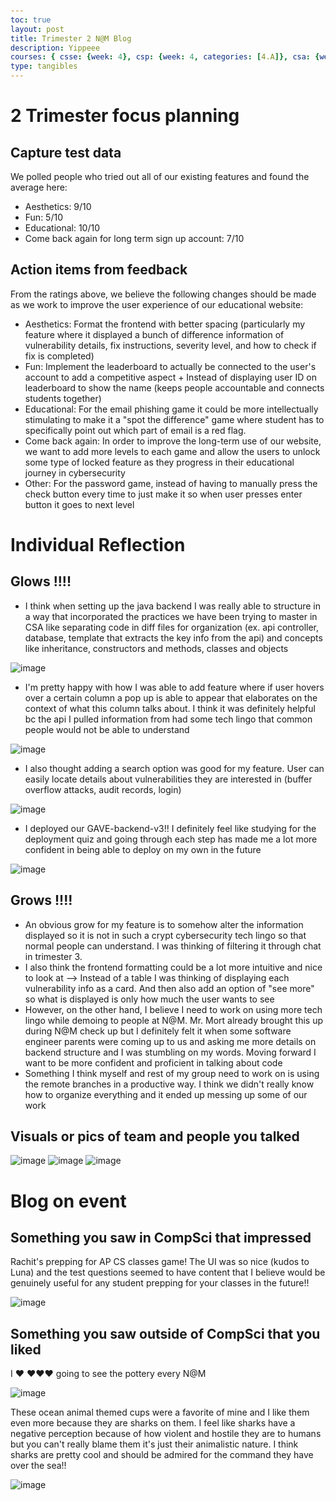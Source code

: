 ```yaml
---
toc: true
layout: post
title: Trimester 2 N@M Blog 
description: Yippeee
courses: { csse: {week: 4}, csp: {week: 4, categories: [4.A]}, csa: {week: 8}}
type: tangibles
---
```


<h1>2 Trimester focus planning</h1>

<h2>Capture test data</h2>

We polled people who tried out all of our existing features and found the average here: 

- Aesthetics: 9/10
- Fun: 5/10
- Educational: 10/10
- Come back again for long term sign up account: 7/10

<h2>Action items from feedback</h2>

From the ratings above, we believe the following changes should be made as we work to improve the user experience of our educational website: 

- Aesthetics: Format the frontend with better spacing (particularly my feature where it displayed a bunch of difference information of vulnerability details, fix instructions, severity level, and how to check if fix is completed)
- Fun: Implement the leaderboard to actually be connected to the user's account to add a competitive aspect + Instead of displaying user ID on leaderboard to show the name (keeps people accountable and connects students together)
- Educational: For the email phishing game it could be more intellectually stimulating to make it a "spot the difference" game where student has to specifically point out which part of email is a red flag. 
- Come back again: In order to improve the long-term use of our website, we want to add more levels to each game and allow the users to unlock some type of locked feature as they progress in their educational journey in cybersecurity 
- Other: For the password game, instead of having to manually press the check button every time to just make it so when user presses enter button it goes to next level

<h1>Individual Reflection</h1>

<h2> Glows !!!! </h2>

- I think when setting up the java backend I was really able to structure in a way that incorporated the practices we have been trying to master in CSA like separating code in diff files for organization (ex. api controller, database, template that extracts the key info from the api) and concepts like inheritance, constructors and methods, classes and objects

![image](https://github.com/e-shen2022/APCS_Blog/assets/104966589/c9e8e5c1-ebf9-4761-a412-4c9325ab63f6)

- I'm pretty happy with how I was able to add feature where if user hovers over a certain column a pop up is able to appear that elaborates on the context of what this column talks about. I think it was definitely helpful bc the api I pulled information from had some tech lingo that common people would not be able to understand

![image](https://github.com/e-shen2022/APCS_Blog/assets/104966589/97493317-d483-4b38-b486-3f6178ef205b)

- I also thought adding a search option was good for my feature. User can easily locate details about vulnerabilities they are interested in (buffer overflow attacks, audit records, login)

![image](https://github.com/e-shen2022/APCS_Blog/assets/104966589/35df96ec-88a3-4798-8cae-f5c9b580b59c)

- I deployed our GAVE-backend-v3!! I definitely feel like studying for the deployment quiz and going through each step has made me a lot more confident in being able to deploy on my own in the future 

![image](https://github.com/e-shen2022/APCS_Blog/assets/104966589/7eadbc19-f160-4d5f-b0e0-194a54d74f02)

<h2> Grows !!!! </h2>

- An obvious grow for my feature is to somehow alter the information displayed so it is not in such a crypt cybersecurity tech lingo so that normal people can understand. I was thinking of filtering it through chat in trimester 3. 
- I also think the frontend formatting could be a lot more intuitive and nice to look at --> Instead of a table I was thinking of displaying each vulnerability info as a card. And then also add an option of "see more" so what is displayed is only how much the user wants to see
- However, on the other hand, I believe I need to work on using more tech lingo while demoing to people at N@M. Mr. Mort already brought this up during N@M check up but I definitely felt it when some software engineer parents were coming up to us and asking me more details on backend structure and I was stumbling on my words. Moving forward I want to be more confident and proficient in talking about code
- Something I think myself and rest of my group need to work on is using the remote branches in a productive way. I think we didn't really know how to organize everything and it ended up messing up some of our work

<h2>Visuals or pics of team and people you talked</h2>

![image](https://github.com/e-shen2022/APCS_Blog/assets/104966589/def5f917-b7cb-4809-8e25-8daa4a5ab923)
![image](https://github.com/e-shen2022/APCS_Blog/assets/104966589/4412c57a-8aec-4cb1-aa05-936d567b9e19)
![image](https://github.com/e-shen2022/APCS_Blog/assets/104966589/02273b4b-ab3e-4a54-a3c9-03451e044afa)

<h1>Blog on event</h1>

<h2>Something you saw in CompSci that impressed</h2>

Rachit's prepping for AP CS classes game! The UI was so nice (kudos to Luna) and the test questions seemed to have content that I believe would be genuinely useful for any student prepping for your classes in the future!!

![image](https://github.com/e-shen2022/APCS_Blog/assets/104966589/3559556d-5872-4999-8540-5e643f90cdcb)

<h2>Something you saw outside of CompSci that you liked</h2>

I ❤️ ❤️❤️❤️ going to see the pottery every N@M
 
![image](https://github.com/e-shen2022/APCS_Blog/assets/104966589/564b05d6-92d9-4a3e-ac3d-ce69672ba7b8)

These ocean animal themed cups were a favorite of mine and I like them even more because they are sharks on them. I feel like sharks have a negative perception because of how violent and hostile they are to humans but you can't really blame them it's just their animalistic nature. I think sharks are pretty cool and should be admired for the command they have over the sea!!

![image](https://github.com/e-shen2022/APCS_Blog/assets/104966589/09a2a357-cb5f-4919-a26d-078c23fcbe68)

<style>
body {
   padding: 100px;
 }
</style>

<script src="https://utteranc.es/client.js"
        repo="e-shen2022/student"
        issue-term="pathname"
        theme="github-light"
        crossorigin="anonymous"
        async>
</script>